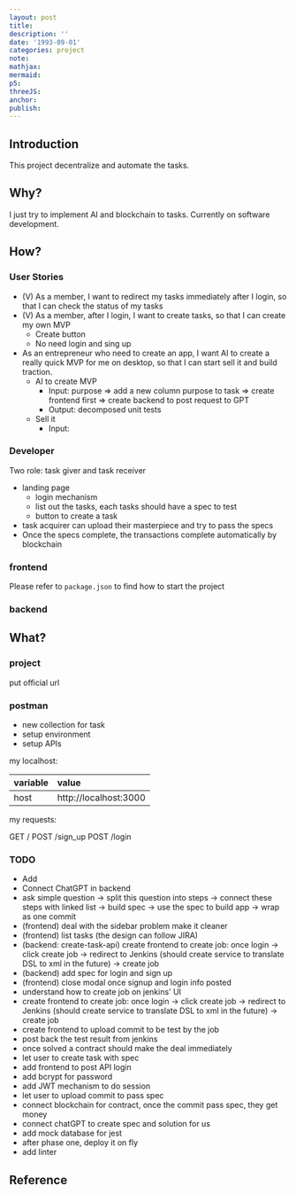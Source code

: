 ```yaml
---
layout: post
title:
description: ''
date: '1993-09-01'
categories: project
note:
mathjax:
mermaid:
p5:
threeJS:
anchor:
publish:
---
```


## Introduction

This project decentralize and automate the tasks.

## Why?

I just try to implement AI and blockchain to tasks. Currently on software development.

## How?

### User Stories

* (V) As a member, I want to redirect my tasks immediately after I login, so that I can check the status of my tasks
* (V) As a member, after I login, I want to create tasks, so that I can create my own MVP
  * Create button
  * No need login and sing up
* As an entrepreneur who need to create an app, I want AI to create a really quick MVP for me on desktop, so that I can start sell it and build traction.
  * AI to create MVP
    * Input: purpose => add a new column purpose to task => create frontend first => create backend to post request to GPT
    * Output: decomposed unit tests
  * Sell it
    * Input:

### Developer

Two role: task giver and task receiver

* landing page
  * login mechanism
  * list out the tasks, each tasks should have a spec to test
  * button to create a task
* task acquirer can upload their masterpiece and try to pass the specs
* Once the specs complete, the transactions complete automatically by blockchain

### frontend

Please refer to `package.json` to find how to start the project

### backend

## What?

### project

put official url

### postman

* new collection for task
* setup environment
* setup APIs

my localhost:

| variable | value |
| :--- | :--- |
| host | http://localhost:3000 |

my requests:

GET /
POST /sign_up
POST /login

### TODO

* Add 
* Connect ChatGPT in backend
* ask simple question -> split this question into steps -> connect these steps with linked list -> build spec -> use the spec to build app -> wrap as one commit
* (frontend) deal with the sidebar problem make it cleaner
* (frontend) list tasks (the design can follow JIRA)
* (backend: create-task-api) create frontend to create job: once login -> click create job -> redirect to Jenkins (should create service to translate DSL to xml in the future) -> create job
* (backend) add spec for login and sign up
* (frontend) close modal once signup and login info posted
* understand how to create job on jenkins' UI
* create frontend to create job: once login -> click create job -> redirect to Jenkins (should create service to translate DSL to xml in the future) -> create job
* create frontend to upload commit to be test by the job
* post back the test result from jenkins
* once solved a contract should make the deal immediately
* let user to create task with spec
* add frontend to post API login
* add bcrypt for password
* add JWT mechanism to do session
* let user to upload commit to pass spec
* connect blockchain for contract, once the commit pass spec, they get money
* connect chatGPT to create spec and solution for us
* add mock database for jest
* after phase one, deploy it on fly
* add linter

## Reference
